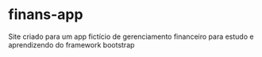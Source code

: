 # finans-app
Site criado para um app fictício de gerenciamento financeiro para estudo e aprendizendo do framework bootstrap
